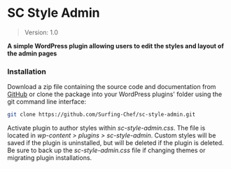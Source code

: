 # SC Style Admin #
> Version: 1.0

__A simple WordPress plugin allowing users to edit the styles and layout of the admin pages__

### Installation ###
Download a zip file containing the source code and documentation from [GitHub](https://github.com/Surfing-Chef/sc-style-admin) or clone the package into your WordPress plugins' folder using the git command line interface:

```bash
git clone https://github.com/Surfing-Chef/sc-style-admin.git  
```  

Activate plugin to author styles within *sc-style-admin.css*. The file is located in *wp-content > plugins > sc-style-admin*.  Custom styles will be saved if the plugin is uninstalled, but will be deleted if the plugin is deleted.  Be sure to back up the *sc-style-admin.css* file if changing themes or migrating plugin installations.

